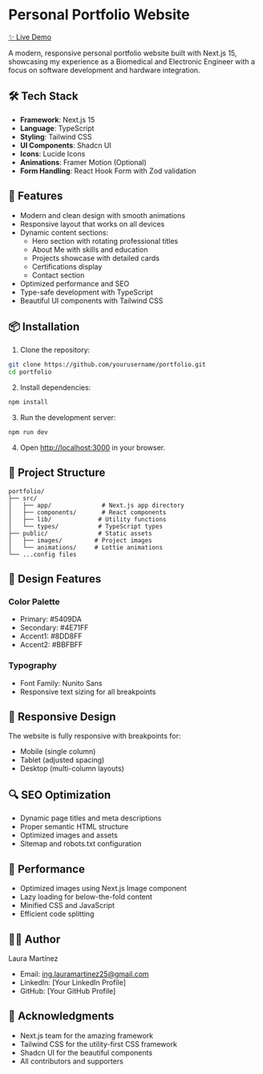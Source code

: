 # Personal Portfolio Website

[✨ Live Demo](https://portfolio-laurafma.vercel.app)

A modern, responsive personal portfolio website built with Next.js 15, showcasing my experience as a Biomedical and Electronic Engineer with a focus on software development and hardware integration.

## 🛠️ Tech Stack

- **Framework**: Next.js 15
- **Language**: TypeScript
- **Styling**: Tailwind CSS
- **UI Components**: Shadcn UI
- **Icons**: Lucide Icons
- **Animations**: Framer Motion (Optional)
- **Form Handling**: React Hook Form with Zod validation

## 🚀 Features

- Modern and clean design with smooth animations
- Responsive layout that works on all devices
- Dynamic content sections:
  - Hero section with rotating professional titles
  - About Me with skills and education
  - Projects showcase with detailed cards
  - Certifications display
  - Contact section
- Optimized performance and SEO
- Type-safe development with TypeScript
- Beautiful UI components with Tailwind CSS

## 📦 Installation

1. Clone the repository:
```bash
git clone https://github.com/yourusername/portfolio.git
cd portfolio
```

2. Install dependencies:
```bash
npm install
```

3. Run the development server:
```bash
npm run dev
```

4. Open [http://localhost:3000](http://localhost:3000) in your browser.

## 🎯 Project Structure

```
portfolio/
├── src/
│   ├── app/              # Next.js app directory
│   ├── components/       # React components
│   ├── lib/             # Utility functions
│   └── types/           # TypeScript types
├── public/              # Static assets
│   ├── images/         # Project images
│   └── animations/     # Lottie animations
└── ...config files
```

## 🎨 Design Features

### Color Palette
- Primary: #5409DA
- Secondary: #4E71FF
- Accent1: #8DD8FF
- Accent2: #BBFBFF

### Typography
- Font Family: Nunito Sans
- Responsive text sizing for all breakpoints

## 📱 Responsive Design

The website is fully responsive with breakpoints for:
- Mobile (single column)
- Tablet (adjusted spacing)
- Desktop (multi-column layouts)

## 🔍 SEO Optimization

- Dynamic page titles and meta descriptions
- Proper semantic HTML structure
- Optimized images and assets
- Sitemap and robots.txt configuration

## 🚀 Performance

- Optimized images using Next.js Image component
- Lazy loading for below-the-fold content
- Minified CSS and JavaScript
- Efficient code splitting

## 👩‍💻 Author

Laura Martínez
- Email: ing.lauramartinez25@gmail.com
- LinkedIn: [Your LinkedIn Profile]
- GitHub: [Your GitHub Profile]

## 🙏 Acknowledgments

- Next.js team for the amazing framework
- Tailwind CSS for the utility-first CSS framework
- Shadcn UI for the beautiful components
- All contributors and supporters
